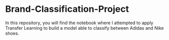 # Brand-Classification-Project

In this repository, you will find the notebook where I attempted to apply Transfer Learning to build a model able to classify between Adidas and Nike shoes.
